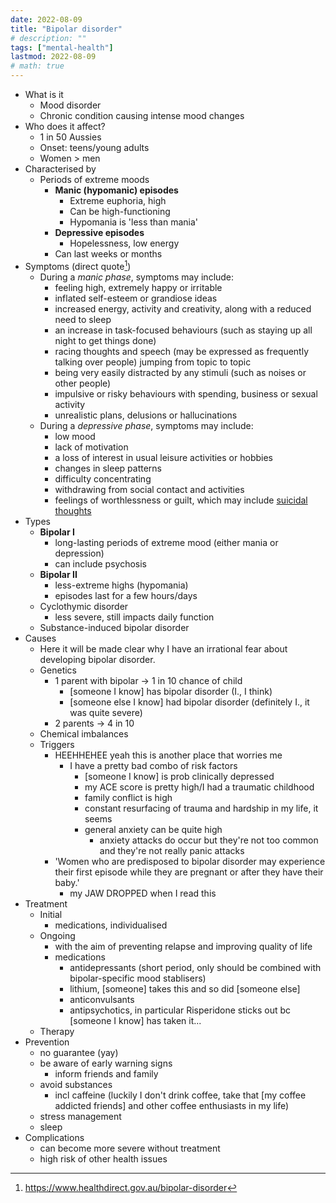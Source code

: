 ```yaml
---
date: 2022-08-09
title: "Bipolar disorder"
# description: ""
tags: ["mental-health"]
lastmod: 2022-08-09
# math: true
---
```


- What is it
  - Mood disorder
  - Chronic condition causing intense mood changes
- Who does it affect?
  - 1 in 50 Aussies
  - Onset: teens/young adults
  - Women > men
- Characterised by
  - Periods of extreme moods
    - **Manic (hypomanic) episodes**
      - Extreme euphoria, high
      - Can be high-functioning
      - Hypomania is 'less than mania'
    - **Depressive episodes**
      - Hopelessness, low energy
    - Can last weeks or months
- Symptoms (direct quote[^healthdirect])
  - During a *manic phase*, symptoms may include:
    - feeling high, extremely happy or irritable
    - inflated self-esteem or grandiose ideas
    - increased energy, activity and creativity, along with a reduced need to sleep
    - an increase in task-focused behaviours (such as staying up all night to get things done)
    - racing thoughts and speech (may be expressed as frequently talking over people) jumping from topic to topic
    - being very easily distracted by any stimuli (such as noises or other people)
    - impulsive or risky behaviours with spending, business or sexual activity
    - unrealistic plans, delusions or hallucinations
  - During a *depressive phase*, symptoms may include:
    - low mood
    - lack of motivation
    - a loss of interest in usual leisure activities or hobbies
    - changes in sleep patterns
    - difficulty concentrating
    - withdrawing from social contact and activities
    - feelings of worthlessness or guilt, which may include [suicidal thoughts](https://www.healthdirect.gov.au/warning-signs-of-suicide)
- Types
  - **Bipolar I**
    - long-lasting periods of extreme mood (either mania or depression)
    - can include psychosis
  - **Bipolar II**
    - less-extreme highs (hypomania)
    - episodes last for a few hours/days
  - Cyclothymic disorder
    - less severe, still impacts daily function
  - Substance-induced bipolar disorder
- Causes
  - Here it will be made clear why I have an irrational fear about developing bipolar disorder.
  - Genetics
    - 1 parent with bipolar -> 1 in 10 chance of child
      - [someone I know] has bipolar disorder (I., I think)
      - [someone else I know] had bipolar disorder (definitely I., it was quite severe)
    - 2 parents -> 4 in 10
  - Chemical imbalances
  - Triggers
    - HEEHHEHEE yeah this is another place that worries me
      - I have a pretty bad combo of risk factors
        - [someone I know] is prob clinically depressed
        - my ACE score is pretty high/I had a traumatic childhood
        - family conflict is high
        - constant resurfacing of trauma and hardship in my life, it seems
        - general anxiety can be quite high
          - anxiety attacks do occur but they're not too common and they're not really panic attacks
    - 'Women who are predisposed to bipolar disorder may experience their first episode while they are pregnant or after they have their baby.'
      - my JAW DROPPED when I read this
- Treatment
  - Initial
    - medications, individualised
  - Ongoing
    - with the aim of preventing relapse and improving quality of life
    - medications
      - antidepressants (short period, only should be combined with bipolar-specific mood stablisers)
      - lithium, [someone] takes this and so did [someone else]
      - anticonvulsants
      - antipsychotics, in particular Risperidone sticks out bc [someone I know] has taken it...
  - Therapy
- Prevention
  - no guarantee (yay)
  - be aware of early warning signs
    - inform friends and family
  - avoid substances
    - incl caffeine (luckily I don't drink coffee, take that [my coffee addicted friends] and other coffee enthusiasts in my life)
  - stress management
  - sleep
- Complications
  - can become more severe without treatment
  - high risk of other health issues

[^healthdirect]: https://www.healthdirect.gov.au/bipolar-disorder
